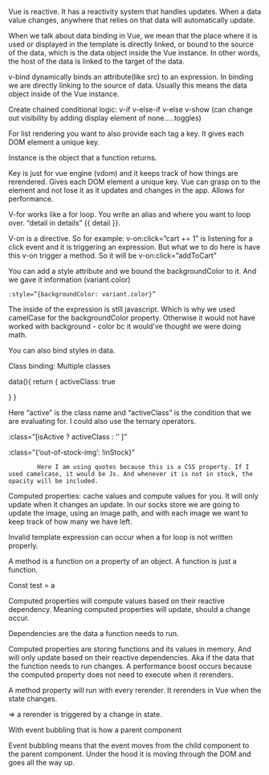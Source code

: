 Vue is reactive. It has a reactivity system that handles updates. When a data value changes, anywhere that relies on that data will automatically update. 

When we talk about data binding in Vue, we mean that the place where it is used or displayed in the template is directly linked, or bound to the source of the data, which is the data object inside the Vue instance. In other words, the host of the data is linked to the target of the data.

v-bind dynamically binds an attribute(like src) to an expression. In binding we are directly linking to the source of data. Usually this means the data object inside of the Vue instance.

Create chained conditional logic: 
 v-if 
 v-else-if 
 v-else 
 v-show (can change out visibility by adding display element of none.....toggles)

For list rendering you want to also provide each tag a key. It gives each DOM element a unique key. 


Instance is the object that a function returns. 


Key is just for vue engine (vdom) and it keeps track of how things are rerendered. Gives each DOM element a unique key. Vue can grasp on to the element and not lose it as it updates and changes in the app. Allows for performance. 

V-for works like a for loop. You write an alias and where you want to loop over. “detail in details” {{ detail }}.

V-on is a directive. So for example: v-on:click=”cart += 1”  is listening for a click event and it is triggering an expression. But what we to do here is have this v-on trigger a method. 
So it will be v-on:click=”addToCart”

You can add a style attribute and we bound the backgroundColor to it. And we gave it information (variant.color)

	:style=”{backgroundColor: variant.color}”
The inside of the expression is still javascript. Which is why we used camelCase for the backgroundColor property. Otherwise it would not have worked with background - color bc it would’ve thought we were doing math. 

You can also bind styles in data. 

Class binding: Multiple classes

<div class=”color-circle”
	:class=”{active: activeClass}”>
</div>

data(){
return {
activeClass: true

}
}

Here “active” is the class name and “activeClass” is the condition that we are evaluating for.
I could also use the ternary operators. 

:class=”[isActive ? activeClass : ‘’ ]”

:class=”{‘out-of-stock-img’: !inStock}”

            Here I am using quotes because this is a CSS property. If I used camelcase, it would be Js. And whenever it is not in stock, the opacity will be included. 

Computed properties: cache values and compute values for you. It will only update when it changes an update. In our socks store we are going to update the image, using an image path, and with each image we want to keep track of how many we have left.

Invalid template expression can occur when a for loop is not written properly.


A method is a function on a property of an object. A function is just a function. 



Const test = a



Computed properties will compute values based on their reactive dependency. Meaning computed properties will update, should a change occur. 

Dependencies are the data a function needs to run. 

Computed properties are storing functions and its values in memory. And will only update based on their reactive dependencies. Aka if the data that the function needs to run changes. A performance boost occurs because the computed property does not need to execute when it rerenders. 


A method property will run with every rerender. It rerenders in Vue when the state changes. 

=> a rerender is triggered by a change in state.



With event bubbling that is how a parent component 


Event bubbling means that the event moves from the child component to the parent component. Under the hood it is moving through the DOM and goes all the way up. 

